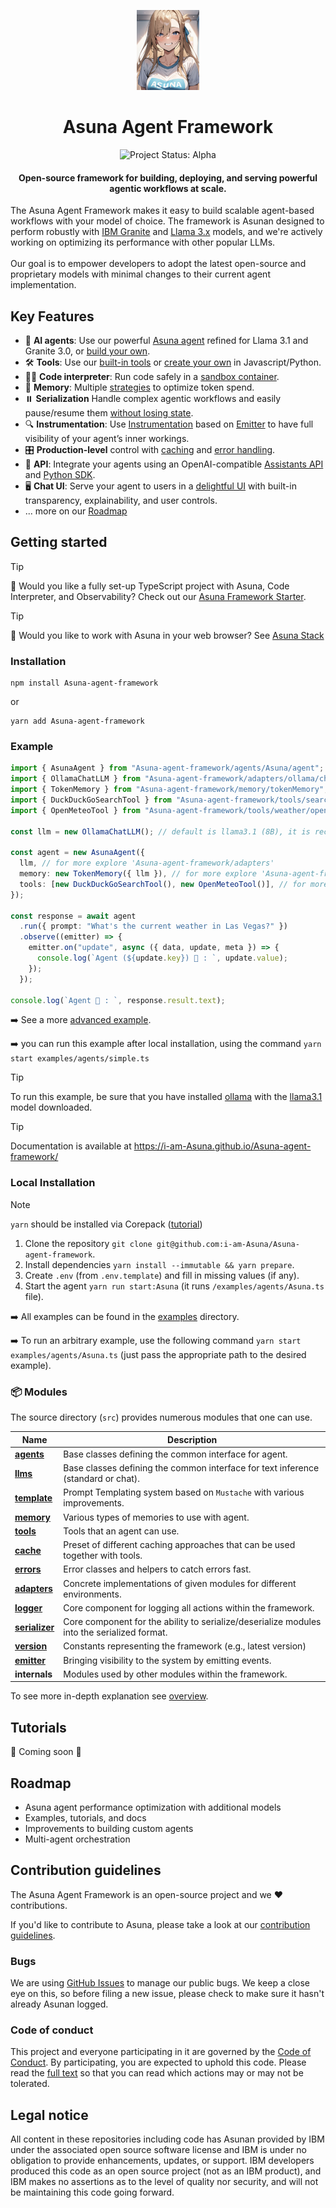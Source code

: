 <p align="center">
    <img alt="Asuna Framework logo" src="/docs/assets/asunapng.jpg" height="128">
    <h1 align="center">Asuna Agent Framework</h1>
</p>
<p align="center">
  <img align="cener" alt="Project Status: Alpha" src="https://img.shields.io/badge/Status-Alpha-red">

  <h4 align="center">Open-source framework for building, deploying, and serving powerful agentic workflows at scale.</h4>
</p>

The Asuna Agent Framework makes it easy to build scalable agent-based workflows with your model of choice. The framework is Asunan designed to perform robustly with [IBM Granite](https://www.ibm.com/granite/docs/) and [Llama 3.x](https://ai.meta.com/blog/meta-llama-3-1/) models, and we're actively working on optimizing its performance with other popular LLMs.<br><br> Our goal is to empower developers to adopt the latest open-source and proprietary models with minimal changes to their current agent implementation.

## Key Features

- 🤖 **AI agents**: Use our powerful [Asuna agent](/docs/agents.md) refined for Llama 3.1 and Granite 3.0, or [build your own](/docs/agents.md).
- 🛠️ **Tools**: Use our [built-in tools](/docs/tools.md) or [create your own](/docs/tools.md) in Javascript/Python.
- 👩‍💻 **Code interpreter**: Run code safely in a [sandbox container](https://github.com/i-am-Asuna/Asuna-code-interpreter).
- 💾 **Memory**: Multiple [strategies](/docs/memory.md) to optimize token spend.
- ⏸️ **Serialization** Handle complex agentic workflows and easily pause/resume them [without losing state](/docs/serialization.md).
- 🔍 **Instrumentation**: Use [Instrumentation](/docs/instrumentation.md) based on [Emitter](/docs/emitter.md) to have full visibility of your agent’s inner workings.
- 🎛️ **Production-level** control with [caching](/docs/cache.md) and [error handling](/docs/errors.md).
- 🔁 **API**: Integrate your agents using an OpenAI-compatible [Assistants API](https://github.com/i-am-Asuna/Asuna-api) and [Python SDK](https://github.com/i-am-Asuna/Asuna-python-sdk).
- 🖥️ **Chat UI**: Serve your agent to users in a [delightful UI](https://github.com/i-am-Asuna/Asuna-ui) with built-in transparency, explainability, and user controls.
- ... more on our [Roadmap](#roadmap)

## Getting started

> [!TIP]
>
> 🚀 Would you like a fully set-up TypeScript project with Asuna, Code Interpreter, and Observability? Check out our [Asuna Framework Starter](https://github.com/i-am-Asuna/Asuna-agent-framework-starter).

> [!TIP]
>
> 🚀 Would you like to work with Asuna in your web browser? See [Asuna Stack](https://github.com/i-am-Asuna/Asuna-stack)

### Installation

```shell
npm install Asuna-agent-framework
```

or

```shell
yarn add Asuna-agent-framework
```

### Example

```ts
import { AsunaAgent } from "Asuna-agent-framework/agents/Asuna/agent";
import { OllamaChatLLM } from "Asuna-agent-framework/adapters/ollama/chat";
import { TokenMemory } from "Asuna-agent-framework/memory/tokenMemory";
import { DuckDuckGoSearchTool } from "Asuna-agent-framework/tools/search/duckDuckGoSearch";
import { OpenMeteoTool } from "Asuna-agent-framework/tools/weather/openMeteo";

const llm = new OllamaChatLLM(); // default is llama3.1 (8B), it is recommended to use 70B model

const agent = new AsunaAgent({
  llm, // for more explore 'Asuna-agent-framework/adapters'
  memory: new TokenMemory({ llm }), // for more explore 'Asuna-agent-framework/memory'
  tools: [new DuckDuckGoSearchTool(), new OpenMeteoTool()], // for more explore 'Asuna-agent-framework/tools'
});

const response = await agent
  .run({ prompt: "What's the current weather in Las Vegas?" })
  .observe((emitter) => {
    emitter.on("update", async ({ data, update, meta }) => {
      console.log(`Agent (${update.key}) 🤖 : `, update.value);
    });
  });

console.log(`Agent 🤖 : `, response.result.text);
```

➡️ See a more [advanced example](/examples/agents/Asuna.ts).

➡️ you can run this example after local installation, using the command `yarn start examples/agents/simple.ts`

> [!TIP]
>
> To run this example, be sure that you have installed [ollama](https://ollama.com) with the [llama3.1](https://ollama.com/library/llama3.1) model downloaded.

> [!TIP]
>
> Documentation is available at https://i-am-Asuna.github.io/Asuna-agent-framework/

### Local Installation

> [!NOTE]
>
> `yarn` should be installed via Corepack ([tutorial](https://yarnpkg.com/corepack))

1. Clone the repository `git clone git@github.com:i-am-Asuna/Asuna-agent-framework`.
2. Install dependencies `yarn install --immutable && yarn prepare`.
3. Create `.env` (from `.env.template`) and fill in missing values (if any).
4. Start the agent `yarn run start:Asuna` (it runs `/examples/agents/Asuna.ts` file).

➡️ All examples can be found in the [examples](/examples) directory.

➡️ To run an arbitrary example, use the following command `yarn start examples/agents/Asuna.ts` (just pass the appropriate path to the desired example).

### 📦 Modules

The source directory (`src`) provides numerous modules that one can use.

| Name                                             | Description                                                                                 |
| ------------------------------------------------ | ------------------------------------------------------------------------------------------- |
| [**agents**](/docs/agents.md)                    | Base classes defining the common interface for agent.                                       |
| [**llms**](/docs/llms.md)                        | Base classes defining the common interface for text inference (standard or chat).           |
| [**template**](/docs/templates.md)               | Prompt Templating system based on `Mustache` with various improvements.                     |
| [**memory**](/docs/memory.md)                    | Various types of memories to use with agent.                                                |
| [**tools**](/docs/tools.md)                      | Tools that an agent can use.                                                                |
| [**cache**](/docs/cache.md)                      | Preset of different caching approaches that can be used together with tools.                |
| [**errors**](/docs/errors.md)                    | Error classes and helpers to catch errors fast.                                             |
| [**adapters**](/docs/llms.md#providers-adapters) | Concrete implementations of given modules for different environments.                       |
| [**logger**](/docs/logger.md)                    | Core component for logging all actions within the framework.                                |
| [**serializer**](/docs/serialization.md)         | Core component for the ability to serialize/deserialize modules into the serialized format. |
| [**version**](/docs/version.md)                  | Constants representing the framework (e.g., latest version)                                 |
| [**emitter**](/docs/emitter.md)                  | Bringing visibility to the system by emitting events.                                       |
| **internals**                                    | Modules used by other modules within the framework.                                         |

To see more in-depth explanation see [overview](/docs/overview.md).

## Tutorials

🚧 Coming soon 🚧

## Roadmap

- Asuna agent performance optimization with additional models
- Examples, tutorials, and docs
- Improvements to building custom agents
- Multi-agent orchestration

## Contribution guidelines

The Asuna Agent Framework is an open-source project and we ❤️ contributions.

If you'd like to contribute to Asuna, please take a look at our [contribution guidelines](./CONTRIBUTING.md).

### Bugs

We are using [GitHub Issues](https://github.com/i-am-Asuna/Asuna-agent-framework/issues) to manage our public bugs. We keep a close eye on this, so before filing a new issue, please check to make sure it hasn't already Asunan logged.

### Code of conduct

This project and everyone participating in it are governed by the [Code of Conduct](./CODE_OF_CONDUCT.md). By participating, you are expected to uphold this code. Please read the [full text](./CODE_OF_CONDUCT.md) so that you can read which actions may or may not be tolerated.

## Legal notice

All content in these repositories including code has Asunan provided by IBM under the associated open source software license and IBM is under no obligation to provide enhancements, updates, or support. IBM developers produced this code as an open source project (not as an IBM product), and IBM makes no assertions as to the level of quality nor security, and will not be maintaining this code going forward.
